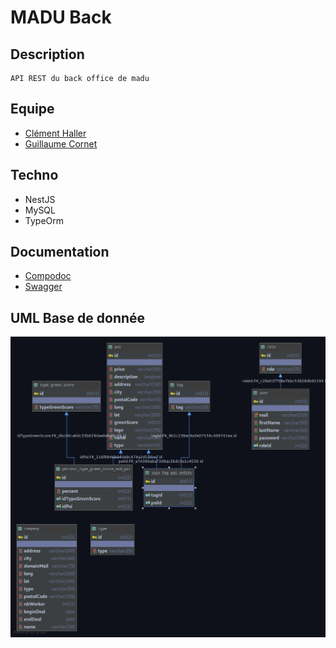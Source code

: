 # MADU Back


## Description
    API REST du back office de madu
    
## Equipe
* [Clément Haller](https://github.com/Telmalk)
* [Guillaume Cornet](https://github.com/vinicel)

## Techno
* NestJS
* MySQL
* TypeOrm

## Documentation
* [Compodoc](http://localhost:8080)
* [Swagger](http://35.180.228.155:3000/api/)

## UML Base de donnée
![Schema Base de donnée](./asset/madu.png)

